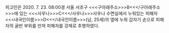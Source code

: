 피고인은 2020. 7. 23. 08:00경 서울 서초구 <<<구아래주소>>>B<<</구아래주소>>>에 있는 <<<사우나>>>C<<</사우나>>>사우나 수면실에서 누워있는 피해자 <<<내국인이름>>>D<<</내국인이름>>>(남, 25세)의 옆에 누워 갑자기 손으로 피해자의 골반 부위를 만져 피해자를 강제로 추행하였다.